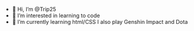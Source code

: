- 👋 Hi, I’m @Trip25
- 👀 I’m interested in learning to code
- 🌱 I’m currently learning html/CSS
 I also play Genshin Impact and Dota
